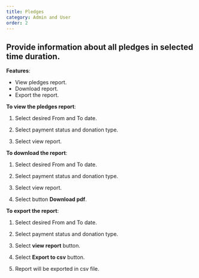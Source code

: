 ```yaml
---
title: Pledges
category: Admin and User
order: 2
---
```

 ## Provide information about all pledges in selected time duration.

 **Features**:

 * View pledges report. 
 * Download report. 
 * Export the report. 

 **To view the pledges report**: 

 1. Select desired From and To date. 

 2. Select payment status and donation type. 

 3. Select view report. 

 **To download the report**: 

 1. Select desired From and To date. 

 2. Select payment status and donation type. 

 3. Select view report. 

 4. Select button **Download pdf**.

  **To export the report**: 

 1. Select desired From and To date. 

 2. Select payment status and donation type. 

 3. Select **view report** button. 

 4. Select **Export to csv** button. 

 5. Report will be exported in csv file. 